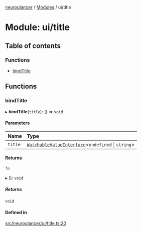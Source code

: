 [neuroglancer](../README.md) / [Modules](../modules.md) / ui/title

# Module: ui/title

## Table of contents

### Functions

- [bindTitle](ui_title.md#bindtitle)

## Functions

### bindTitle

▸ **bindTitle**(`title`): () => `void`

#### Parameters

| Name | Type |
| :------ | :------ |
| `title` | [`WatchableValueInterface`](../interfaces/annotation_annotation_layer_state._internal_.WatchableValueInterface.md)<`undefined` \| `string`\> |

#### Returns

`fn`

▸ (): `void`

##### Returns

`void`

#### Defined in

[src/neuroglancer/ui/title.ts:20](https://github.com/ActiveBrainAtlas2/neuroglancer/blob/1beb5d34/src/neuroglancer/ui/title.ts#L20)
